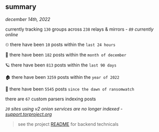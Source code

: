 
## summary
_december 14th, 2022_

currently tracking `130` groups across `238` relays & mirrors - _`89` currently online_

⏲ there have been `10` posts within the `last 24 hours`

🦈 there have been `182` posts within the `month of december`

🪐 there have been `813` posts within the `last 90 days`

🏚 there have been `3259` posts within the `year of 2022`

🦕 there have been `5545` posts `since the dawn of ransomwatch`

there are `67` custom parsers indexing posts

_`20` sites using v2 onion services are no longer indexed - [support.torproject.org](https://support.torproject.org/onionservices/v2-deprecation/)_

> see the project [README](https://github.com/joshhighet/ransomwatch#ransomwatch--) for backend technicals
